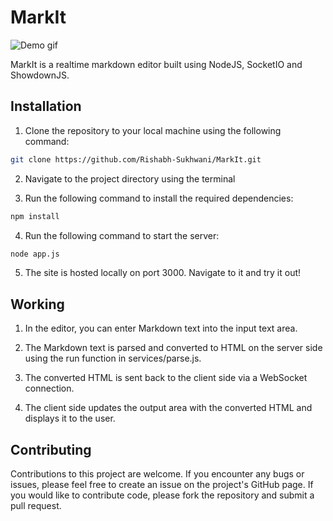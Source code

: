 # MarkIt

![Demo gif](https://github.com/Rishabh-Sukhwani/MarkIt/tree/main/images/animation.gif)

MarkIt is a realtime markdown editor built using NodeJS, SocketIO and ShowdownJS.

## Installation

1. Clone the repository to your local machine using the following command:

```bash
git clone https://github.com/Rishabh-Sukhwani/MarkIt.git
```

2. Navigate to the project directory using the terminal

3. Run the following command to install the required dependencies:

```bash
npm install
```

4. Run the following command to start the server:

```bash
node app.js
```

5. The site is hosted locally on port 3000. Navigate to it and try it out!

## Working

1. In the editor, you can enter Markdown text into the input text area.

2. The Markdown text is parsed and converted to HTML on the server side using the run function in services/parse.js.

3. The converted HTML is sent back to the client side via a WebSocket connection.

4. The client side updates the output area with the converted HTML and displays it to the user.

## Contributing

Contributions to this project are welcome. If you encounter any bugs or issues, please feel free to create an issue on the project's GitHub page. If you would like to contribute code, please fork the repository and submit a pull request.